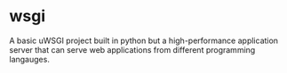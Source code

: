 # wsgi
A basic uWSGI project built in python but a high-performance application server that can serve web applications from different programming langauges.
